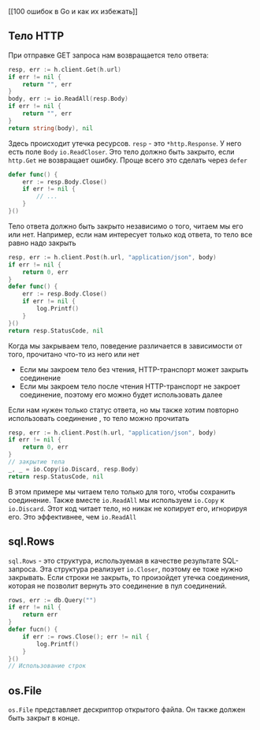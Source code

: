 [[100 ошибок в Go и как их избежать]]

## Тело HTTP
При отправке GET запроса нам возвращается тело ответа:
```go
resp, err := h.client.Get(h.url)
if err != nil {
	return "", err
}
body, err := io.ReadAll(resp.Body)
if err != nil {
	return "", err
}
return string(body), nil
```
Здесь происходит утечка ресурсов. `resp` - это `*http.Response`. У него есть поле `Body` `io.ReadCloser`. Это тело должно быть закрыто, если `http.Get` не возвращает ошибку. Проще всего это сделать через `defer`
```go
defer func() {
	err := resp.Body.Close()
	if err != nil {
		// ...
	}
}()
```
Тело ответа должно быть закрыто независимо о того, читаем мы его или нет. Например, если нам интересует только код ответа, то тело все равно надо закрыть
```go
resp, err := h.client.Post(h.url, "application/json", body)
if err != nil {
	return 0, err
}
defer func() {
	err := resp.Body.Close()
	if err != nil {
		log.Printf()
	}
}()
return resp.StatusCode, nil
```
Когда мы закрываем тело, поведение различается в зависимости от того, прочитано что-то из него или нет
- Если мы закроем тело без чтения, HTTP-транспорт может закрыть соединение
- Если мы закроем тело после чтения HTTP-транспорт не закроет соединение, поэтому его можно будет использовать далее

Если нам нужен только статус ответа, но мы также хотим повторно использовать соединение , то тело можно прочитать
```go
resp, err := h.client.Post(h.url, "application/json", body)
if err != nil {
	return 0, err
}
// закрытие тела
_, _ = io.Copy(io.Discard, resp.Body)
return resp.StatusCode, nil
```
В этом примере мы читаем тело только для того, чтобы сохранить соединение. Также вместе `io.ReadAll` мы используем `io.Copy` к `io.Discard`. Этот код читает тело, но никак не копирует его, игнорируя его. Это эффективнее, чем `io.ReadAll`

## sql.Rows
`sql.Rows` - это структура, используемая в качестве результате SQL-запроса. Эта структура реализует `io.Closer`, поэтому ее тоже нужно закрывать. Если строки не закрыть, то произойдет утечка соединения, которая не позволит вернуть это соединение в пул соединений.
```go
rows, err := db.Query("")
if err != nil {
	return err
}
defer fucn() {
	if err := rows.Close(); err != nil {
		log.Printf()
	}
}()
// Использование строк
```
## os.File
`os.File` представляет дескриптор открытого файла. Он также должен быть закрыт в конце. 
